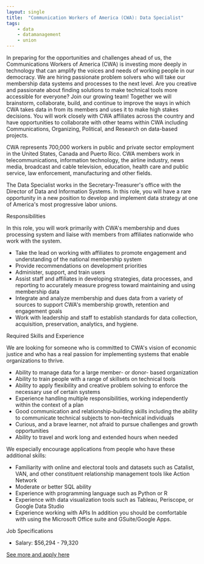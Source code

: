 ```yaml
---
layout: single
title:  "Communication Workers of America (CWA): Data Specialist"
tags: 
    - data
    - datamanagement
    - union
---
```


In preparing for the opportunities and challenges ahead of us, the Communications Workers of America (CWA) is investing more deeply in technology that can amplify the voices and needs of working people in our democracy. We are hiring passionate problem solvers who will take our membership data systems and processes to the next level. Are you creative and passionate about finding solutions to make technical tools more accessible for everyone? Join our growing team! Together we will brainstorm, collaborate, build, and continue to improve the ways in which CWA takes data in from its members and uses it to make high stakes decisions. You will work closely with CWA affiliates across the country and have opportunities to collaborate with other teams within CWA including Communications, Organizing, Political, and Research on data-based projects.

CWA represents 700,000 workers in public and private sector employment in the United States, Canada and Puerto Rico. CWA members work in telecommunications, information technology, the airline industry, news media, broadcast and cable television, education, health care and public service, law enforcement, manufacturing and other fields.

The Data Specialist works in the Secretary-Treasurer's office with the Director of Data and Information Systems. In this role, you will have a rare opportunity in a new position to develop and implement data strategy at one of America's most progressive labor unions.

Responsibilities

 In this role, you will work primarily with CWA's membership and dues processing system and liaise with members from affiliates nationwide who work with the system.
* Take the lead on working with affiliates to promote engagement and understanding of the national membership system
* Provide recommendations on development priorities
* Administer, support, and train users
* Assist staff and affiliates in developing strategies, data processes, and reporting to accurately measure progress toward maintaining and using membership data
* Integrate and analyze membership and dues data from a variety of sources to support CWA's membership growth, retention and engagement goals
* Work with leadership and staff to establish standards for data collection, acquisition, preservation, analytics, and hygiene.

Required Skills and Experience

We are looking for someone who is committed to CWA's vision of economic justice and who has a real passion for implementing systems that enable organizations to thrive.

* Ability to manage data for a large member- or donor- based organization
* Ability to train people with a range of skillsets on technical tools
* Ability to apply flexibility and creative problem solving to enforce the necessary use of certain systems
* Experience handling multiple responsibilities, working independently within the context of a plan
* Good communication and relationship-building skills including the ability to communicate technical subjects to non–technical individuals
* Curious, and a brave learner, not afraid to pursue challenges and growth opportunities
* Ability to travel and work long and extended hours when needed

We especially encourage applications from people who have these additional skills:
* Familiarity with online and electoral tools and datasets such as Catalist, VAN, and other constituent relationship management tools like Action Network
* Moderate or better SQL ability
* Experience with programming language such as Python or R
* Experience with data visualization tools such as Tableau, Periscope, or Google Data Studio
* Experience working with APIs
In addition you should be comfortable with using the Microsoft Office suite and GSuite/Google Apps.

Job Specifications
* Salary: $56,294 - 79,320

[See more and apply here](https://www.unionjobs.com/listing.php?id=13484)
